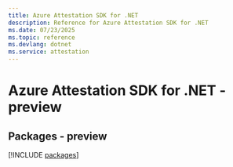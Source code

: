 ```yaml
---
title: Azure Attestation SDK for .NET
description: Reference for Azure Attestation SDK for .NET
ms.date: 07/23/2025
ms.topic: reference
ms.devlang: dotnet
ms.service: attestation
---
```

# Azure Attestation SDK for .NET - preview
## Packages - preview
[!INCLUDE [packages](attestation-index.md)]